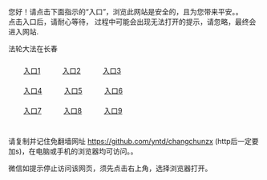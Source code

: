 您好！请点击下面指示的“入口”，浏览此网站是安全的，且为您带来平安。。 <br/>
点击入口后，请耐心等待， 过程中可能会出现无法打开的提示，请忽略，最终会进入网站. </br>

法轮大法在长春<br/>
<div style="padding:10px"><a style="margin:20px" target="_blank" href="https://d1tf4r4iwp2t5f.cloudfront.net/2Qpsp?mxxqbu" id="ccLink1" rel="nofollow">入口1</a> <a target="_blank" style="margin:20px" href="https://d31tnw5oeg9p2u.cloudfront.net/2Qpsp?srqqbdua" id="ccLink2" rel="nofollow">入口2</a> <a style="margin:20px" target="_blank" href="https://d3r3l5bf8y6a3g.cloudfront.net/2Qpsp?udnkum" id="ccLink3" rel="nofollow">入口3</a></div>

<div style="padding:10px" ><a style="margin:20px" target="_blank" href="https://d1tf4r4iwp2t5f.cloudfront.net/2Qpsp?mxxqbu" id="ccLink4" rel="nofollow">入口4</a> <a style="margin:20px" href="https://d31tnw5oeg9p2u.cloudfront.net/2Qpsp?srqqbdua" target="_blank" id="ccLink5" rel="nofollow">入口5</a> <a style="margin:20px" href="https://d3r3l5bf8y6a3g.cloudfront.net/2Qpsp?udnkum" target="_blank" id="ccLink6" rel="nofollow">入口6</a></div>

<div style="padding:10px"><a style="margin:20px" target="_blank" href="https://d1tf4r4iwp2t5f.cloudfront.net/2Qpsp?mxxqbu" id="ccLink7" rel="nofollow">入口7</a> <a style="margin:20px" href="https://d31tnw5oeg9p2u.cloudfront.net/2Qpsp?srqqbdua" target="_blank" id="ccLink8" rel="nofollow">入口8</a> <a style="margin:20px" target="_blank" href="https://d3r3l5bf8y6a3g.cloudfront.net/2Qpsp?udnkum" id="ccLink9" rel="nofollow">入口9</a></div>

<br/>



请复制并记住免翻墙网址 https://github.com/yntd/changchunzx (http后一定要加s)，在电脑或手机的浏览器均可访问。。<br/>

微信如提示停止访问该网页，须先点击右上角，选择浏览器打开。

